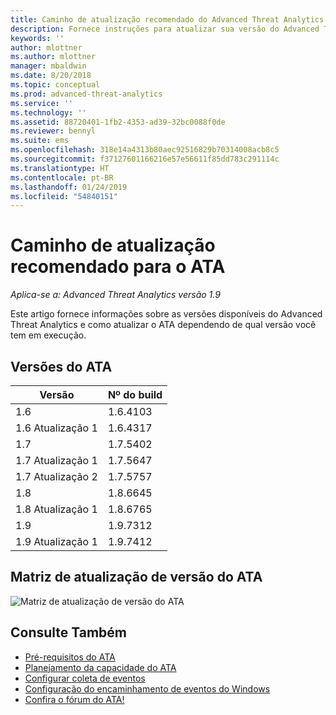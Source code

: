 ```yaml
---
title: Caminho de atualização recomendado do Advanced Threat Analytics | Microsoft Docs
description: Fornece instruções para atualizar sua versão do Advanced Threat Analytics (ATA).
keywords: ''
author: mlottner
ms.author: mlottner
manager: mbaldwin
ms.date: 8/20/2018
ms.topic: conceptual
ms.prod: advanced-threat-analytics
ms.service: ''
ms.technology: ''
ms.assetid: 88720401-1fb2-4353-ad39-32bc0088f0de
ms.reviewer: bennyl
ms.suite: ems
ms.openlocfilehash: 318e14a4313b80aec92516829b70314008acb8c5
ms.sourcegitcommit: f37127601166216e57e56611f85dd783c291114c
ms.translationtype: HT
ms.contentlocale: pt-BR
ms.lasthandoff: 01/24/2019
ms.locfileid: "54840151"
---
```

# <a name="recommended-upgrade-path-for-ata"></a>Caminho de atualização recomendado para o ATA

*Aplica-se a: Advanced Threat Analytics versão 1.9*

Este artigo fornece informações sobre as versões disponíveis do Advanced Threat Analytics e como atualizar o ATA dependendo de qual versão você tem em execução.


## <a name="ata-versions"></a>Versões do ATA

|Versão|Nº do build|
|----|----|
|1.6|1.6.4103|
|1.6 Atualização 1|1.6.4317|
|1.7|1.7.5402| 
|1.7 Atualização 1|1.7.5647|
|1.7 Atualização 2|1.7.5757|
|1.8|1.8.6645|
|1.8 Atualização 1|1.8.6765|
|1.9|1.9.7312|
|1.9 Atualização 1|1.9.7412|

## <a name="ata-version-upgrade-matrix"></a>Matriz de atualização de versão do ATA

![Matriz de atualização de versão do ATA](./media/upgrade-path.png)



## <a name="see-also"></a>Consulte Também
- [Pré-requisitos do ATA](ata-prerequisites.md)
- [Planejamento da capacidade do ATA](ata-capacity-planning.md)
- [Configurar coleta de eventos](configure-event-collection.md)
- [Configuração do encaminhamento de eventos do Windows](configure-event-collection.md)
- [Confira o fórum do ATA!](https://social.technet.microsoft.com/Forums/security/home?forum=mata)

